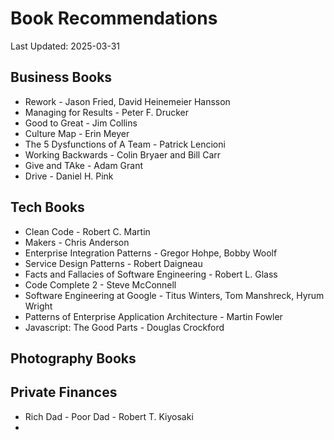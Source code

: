 # Book Recommendations

Last Updated: 2025-03-31

## Business Books

- Rework - Jason Fried, David Heinemeier Hansson
- Managing for Results - Peter F. Drucker
- Good to Great - Jim Collins
- Culture Map - Erin Meyer
- The 5 Dysfunctions of A Team - Patrick Lencioni
- Working Backwards - Colin Bryaer and Bill Carr
- Give and TAke - Adam Grant
- Drive - Daniel H. Pink

## Tech Books
- Clean Code - Robert C. Martin
- Makers - Chris Anderson
- Enterprise Integration Patterns - Gregor Hohpe, Bobby Woolf
- Service Design Patterns - Robert Daigneau
- Facts and Fallacies of Software Engineering - Robert L. Glass
- Code Complete 2 - Steve McConnell
- Software Engineering at Google - Titus Winters, Tom Manshreck, Hyrum Wright
- Patterns of Enterprise Application Architecture - Martin Fowler
- Javascript: The Good Parts - Douglas Crockford

## Photography Books


## Private Finances

- Rich Dad - Poor Dad - Robert T. Kiyosaki
- 
